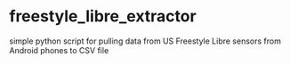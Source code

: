 # freestyle_libre_extractor
simple python script for pulling data from US Freestyle Libre sensors from Android phones to CSV file
